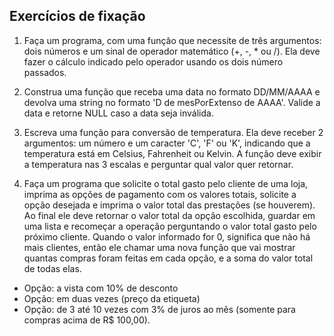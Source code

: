 ## Exercícios de fixação

1. Faça um programa, com uma função que necessite de três argumentos: dois números e um sinal de operador matemático (+, -, * ou /). Ela deve fazer o cálculo indicado pelo operador usando os dois número passados.

2. Construa uma função que receba uma data no formato DD/MM/AAAA e devolva uma string no formato 'D de mesPorExtenso de AAAA'. Valide a data e retorne NULL caso a data seja inválida.

3. Escreva uma função para conversão de temperatura. Ela deve receber 2 argumentos: um número e um caracter 'C', 'F' ou 'K', indicando que a temperatura está em Celsius, Fahrenheit ou Kelvin. A função deve exibir a temperatura nas 3 escalas e perguntar qual valor quer retornar.

4. Faça um programa que solicite o total gasto pelo cliente de uma loja, imprima as opções de pagamento com os valores totais, solicite a opção desejada e imprima o valor total das prestações (se houverem). Ao final ele deve retornar o valor total da opção escolhida, guardar em uma lista e recomeçar a operação perguntando o valor total gasto pelo próximo cliente. Quando o valor informado for 0, significa que não há mais clientes, então ele chamar uma nova função que vai mostrar quantas compras foram feitas em cada opção, e a soma do valor total de todas elas.

+ Opção: a vista com 10% de desconto
+ Opção: em duas vezes (preço da etiqueta)
+ Opção: de 3 até 10 vezes com 3% de juros ao mês (somente para compras acima de R$ 100,00).